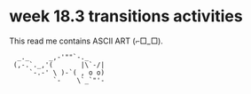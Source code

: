 # week 18.3 transitions activities

This read me contains ASCII ART   (⌐□_□).   

      _._     _,-'""`-._
     (,-.`._,'(       |\`-/|
         `-.-' \ )-`( , o o)
               `-    \`_`"'-

                                                                                      
